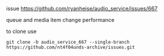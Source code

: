 issue https://github.com/ryanheise/audio_service/issues/667

queue and media item change performance

to clone use

```
git clone -b audio_service_667 --single-branch https://github.com/nt4f04unds-archive/issues.git
```